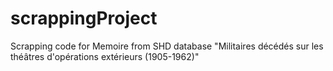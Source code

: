 # scrappingProject
Scrapping code for Memoire from SHD database "Militaires décédés sur les théâtres d'opérations extérieurs (1905-1962)"
